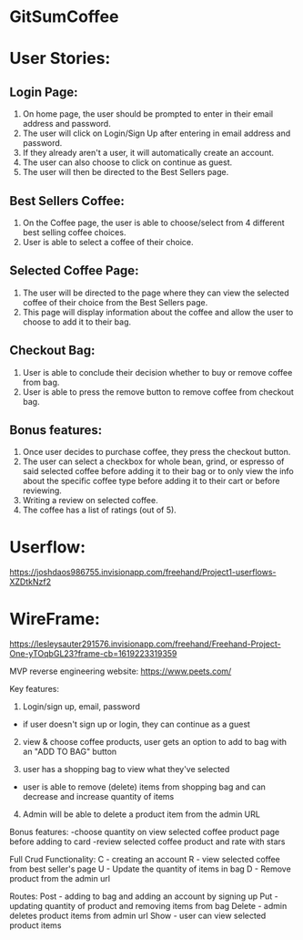 # GitSumCoffee

# User Stories:

## Login Page:
1. On home page, the user should be prompted to enter in their email address and password.
2. The user will click on Login/Sign Up after entering in email address and password.
3. If they already aren't a user, it will automatically create an account.
4. The user can also choose to click on continue as guest.
5. The user will then be directed to the Best Sellers page.
## Best Sellers Coffee:
1. On the Coffee page, the user is able to choose/select from 4 different best selling coffee choices.
2. User is able to select a coffee of their choice.
## Selected Coffee Page:
1. The user will be directed to the page where they can view the selected coffee of their choice from the Best Sellers page.
2. This page will display information about the coffee and allow the user to choose to add it to their bag.
## Checkout Bag:
1. User is able to conclude their decision whether to buy or remove coffee from bag.
2. User is able to press the remove button to remove coffee from checkout bag.
## Bonus features:
1. Once user decides to purchase coffee, they press the checkout button.
2. The user can select a checkbox for whole bean, grind, or espresso of said selected coffee before adding it to their bag or to only view the info about the specific coffee type before adding it to their cart or before reviewing.
3. Writing a review on selected coffee.
4. The coffee has a list of ratings (out of 5).

# Userflow: 
https://joshdaos986755.invisionapp.com/freehand/Project1-userflows-XZDtkNzf2

# WireFrame:
https://lesleysauter291576.invisionapp.com/freehand/Freehand-Project-One-yTOqbGL23?frame-cb=1619223319359





MVP
reverse engineering website: https://www.peets.com/

Key features:
1. Login/sign up, email, password
- if user doesn't sign up or login, they can continue as a guest

2. view & choose coffee products, user gets an option to add to bag   with an "ADD TO BAG" button

3. user has a shopping bag to view what they've selected
- user is able to remove (delete) items from shopping bag and can decrease and increase quantity of items

4. Admin will be able to delete a product item from the admin URL

Bonus features:
-choose quantity on view selected coffee product page before adding to card
-review selected coffee product and rate with stars

Full Crud Functionality:
C - creating an account 
R - view selected coffee from best seller's page
U - Update the quantity of items in bag
D - Remove product from the admin url

Routes:
Post - adding to bag and adding an account by signing up
Put - updating quantity of product and removing items from bag
Delete - admin deletes product items from admin url
Show - user can view selected product items

